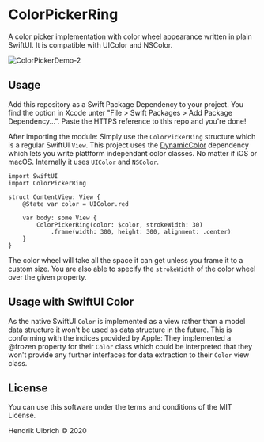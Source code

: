 # ColorPickerRing

A color picker implementation with color wheel appearance written in plain SwiftUI. It is compatible with UIColor and NSColor.

![ColorPickerDemo-2](https://user-images.githubusercontent.com/8998518/78367183-f6531780-75c1-11ea-8829-f288241c0d49.gif)

## Usage

Add this repository as a Swift Package Dependency to your project. You find the option in Xcode unter "File > Swift Packages > Add Package Dependency...". Paste the HTTPS reference to this repo and you're done!

After importing the module: Simply use the `ColorPickerRing` structure which is a regular SwiftUI `View`.
This project uses the [DynamicColor](https://github.com/yannickl/DynamicColor) dependency which lets you write plattform independant color classes. No matter if iOS or macOS. Internally it uses `UIColor` and `NSColor`.

```
import SwiftUI
import ColorPickerRing

struct ContentView: View {
    @State var color = UIColor.red
    
    var body: some View {
        ColorPickerRing(color: $color, strokeWidth: 30)
            .frame(width: 300, height: 300, alignment: .center)
    }
}
```

The color wheel will take all the space it can get unless you frame it to a custom size. You are also able to specify the `strokeWidth` of the color wheel over the given property.

## Usage with SwiftUI Color

As the native SwiftUI `Color` is implemented as a view rather than a model data structure it won't be used as data structure in the future. This is conforming with the indices provided by Apple: They implemented a @frozen property for their `Color` class which could be interpreted that they won't provide any further interfaces for data extraction to their `Color` view class. 

## License

You can use this software under the terms and conditions of the MIT License.

Hendrik Ulbrich © 2020

